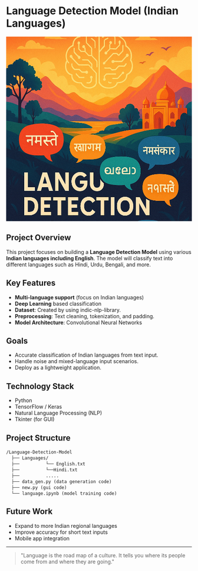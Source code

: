 # Language Detection Model (Indian Languages)
<div align="center">
<img src="lang img.png" alt="Language Detection Landscape" width="700" height="500">
</div>

## Project Overview
This project focuses on building a **Language Detection Model** using various **Indian languages including English**.
The model will classify text into different languages such as Hindi, Urdu, Bengali, and more.

## Key Features
- **Multi-language support** (focus on Indian languages)
- **Deep Learning** based classification
- **Dataset**: Created by using indic-nlp-library.
- **Preprocessing**: Text cleaning, tokenization, and padding.
- **Model Architecture**: Convolutional Neural Networks

## Goals
- Accurate classification of Indian languages from text input.
- Handle noise and mixed-language input scenarios.
- Deploy as a lightweight application.

## Technology Stack
- Python
- TensorFlow / Keras
- Natural Language Processing (NLP)
- Tkinter (for GUI)

## Project Structure
```
/Language-Detection-Model
  ├── Languages/
  ├──          └── English.txt
  ├──          └──Hindi.txt
  ├──          .....
  ├── data_gen.py (data generation code)
  ├── new.py (gui code)
  └── language.ipynb (model training code)
```

## Future Work
- Expand to more Indian regional languages
- Improve accuracy for short text inputs
- Mobile app integration

---

> "Language is the road map of a culture. It tells you where its people come from and where they are going."
